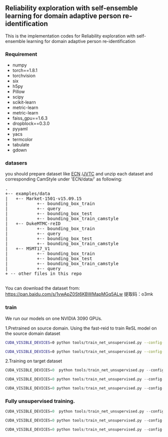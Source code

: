 ## Reliability exploration with self-ensemble learning for domain adaptive person re-identification
This is the implementation codes for Reliability exploration with self-ensemble learning for domain adaptive person re-identification

### Requirement

- numpy
- torch==1.8.1
- torchvision
- six
- h5py
- Pillow
- scipy
- scikit-learn
- metric-learn 
- metric-learn 
- faiss_gpu==1.6.3
- dropblock==0.3.0
- pyyaml
- yacs
- termcolor
- tabulate
- gdown

### datasers
you should prepare dataset like [ECN](https://github.com/zhunzhong07/ECN) /[JVTC](https://github.com/ljn114514/JVTC) and unzip each dataset and corresponding CamStyle under 'ECN/data/' as following:

<pre>
.
+-- examples/data
|   +-- Market-1501-v15.09.15
|           +-- bounding_box_train
|           +-- query
|           +-- bounding_box_test
|           +-- bounding_box_train_camstyle
|   +-- DukeMTMC-reID
|           +-- bounding_box_train
|           +-- query
|           +-- bounding_box_test
|           +-- bounding_box_train_camstyle
|   +-- MSMT17_V1
|           +-- bounding_box_train
|           +-- bounding_box_test
|           +-- bounding_box_train_camstyle
|           +-- query
+ -- other files in this repo

</pre>
You can download the dataset from: https://pan.baidu.com/s/1vwApZ0St6KBWMapMGq5ALw 提取码：o3mk 

### train
We run our models on one NVIDIA 3090 GPUs. 

1.Pretrained on source domain. 
Using the fast-reid to train ReSL model on the source domain dataset

```bash
CUDA_VISIBLE_DEVICES=0 python tools/train_net_unsupervised.py --config-file configs/Unsupervised/sbs_R50_resl_duke_supervised.yml 

CUDA_VISIBLE_DEVICES=0 python tools/train_net_unsupervised.py --config-file configs/Unsupervised/sbs_R50_resl_market_supervised.yml 
```


2.Training on target dataset

```python
CUDA_VISIBLE_DEVICES=0  python tools/train_net_unsupervised.py --config-file configs/Unsupervised/sbs_R50_resl_market.yml MODEL.WEIGHTS /path/to/checkpoint_file

CUDA_VISIBLE_DEVICES=0 python tools/train_net_unsupervised.py --config-file configs/Unsupervised/sbs_R50_resl_duke.yml  MODEL.WEIGHTS /path/to/checkpoint_file

CUDA_VISIBLE_DEVICES=0 python tools/train_net_unsupervised.py --config-file configs/Unsupervised/sbs_R50_resl_msmt17.yml  MODEL.WEIGHTS /path/to/checkpoint_file
```


### Fully unsupervised training.


```python
CUDA_VISIBLE_DEVICES=0  python tools/train_net_unsupervised.py --config-file configs/Unsupervised/sbs_R50_resl_market.yml

CUDA_VISIBLE_DEVICES=0 python tools/train_net_unsupervised.py --config-file configs/Unsupervised/sbs_R50_resl_duke.yml 

CUDA_VISIBLE_DEVICES=0 python tools/train_net_unsupervised.py --config-file configs/Unsupervised/sbs_R50_resl_msmt17.yml
```
